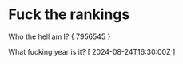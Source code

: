 # Fuck the rankings

Who the hell am I?
{ 7956545 }

What fucking year is it?
[ 2024-08-24T16:30:00Z ]
